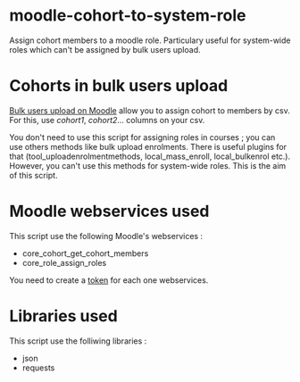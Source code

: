 # moodle-cohort-to-system-role
Assign cohort members to a moodle role. Particulary useful for system-wide roles which can't be assigned by bulk users upload.

# Cohorts in bulk users upload

[Bulk users upload on Moodle](https://docs.moodle.org/400/en/Upload_users) allow you to assign cohort to members by csv. For this, use *cohort1*, *cohort2*... columns on your csv.

You don't need to use this script for assigning roles in courses ; you can use others methods like bulk upload enrolments. There is useful plugins for that (tool_uploadenrolmentmethods, local_mass_enroll, local_bulkenrol etc.). However, you can't use this methods for system-wide roles. This is the aim of this script.

# Moodle webservices used

This script use the following Moodle's webservices :
- core_cohort_get_cohort_members
- core_role_assign_roles

You need to create a [token](https://docs.moodle.org/400/en/Using_web_services) for each one webservices.

# Libraries used

This script use the folliwing libraries :
- json
- requests
